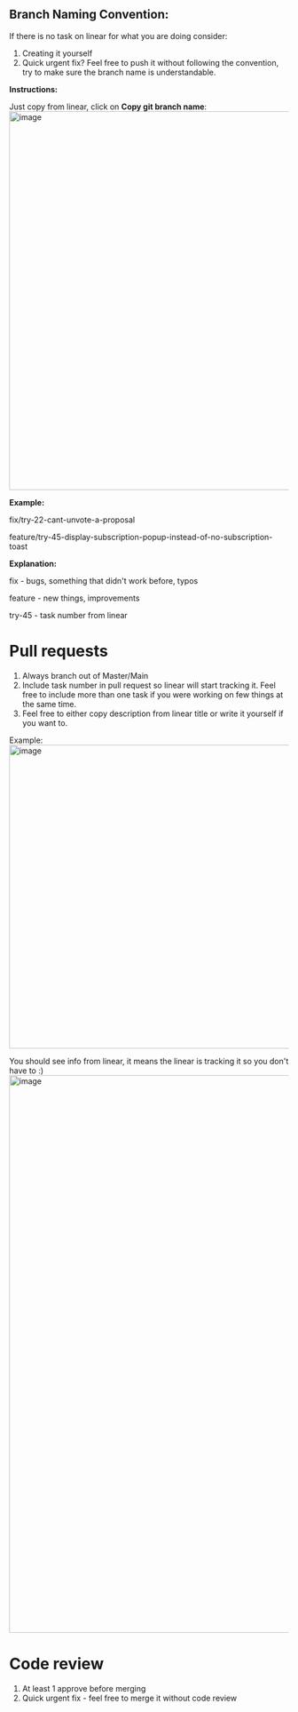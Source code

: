 ## Branch Naming Convention:

If there is no task on linear for what you are doing consider:
1. Creating it yourself
2. Quick urgent fix? Feel free to push it without following the convention, try to make sure the branch name is understandable.

**Instructions:**

Just copy from linear, click on **Copy git branch name**:
<img width="682" alt="image" src="https://github.com/Jaaneek/development-flow/assets/25470423/2297a41e-6876-4c67-a7c3-b067526428b3">


**Example:**

fix/try-22-cant-unvote-a-proposal

feature/try-45-display-subscription-popup-instead-of-no-subscription-toast

**Explanation:**

fix - bugs, something that didn't work before, typos

feature - new things, improvements

try-45 - task number from linear

# Pull requests

1.  Always branch out of Master/Main
2.  Include task number in pull request so linear will start tracking it. Feel free to include more than one task if you were working on few things at the same time.
3.  Feel free to either copy description from linear title or write it yourself if you want to.

Example:
<img width="547" alt="image" src="https://github.com/Jaaneek/development-flow/assets/25470423/cff33893-2e33-4acd-8666-bca3383d39e7">


You should see info from linear, it means the linear is tracking it so you don't have to :)
<img width="1004" alt="image" src="https://github.com/Jaaneek/development-flow/assets/25470423/4a1de6f3-f083-4d7c-a7fc-3f270a719dc2">


# Code review

1.  At least 1 approve before merging
2.  Quick urgent fix - feel free to merge it without code review
